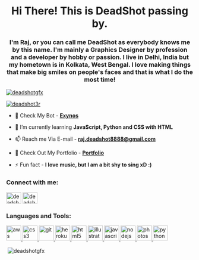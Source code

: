 <h1 align="center">Hi There! This is DeadShot passing by.</h1>
<h3 align="center">I'm Raj, or you can call me DeadShot as everybody knows me by this name. I'm mainly a Graphics Designer by profession and a developer by hobby or passion. I live in Delhi, India but my hometown is in Kolkata, West Bengal. I love making things that make big smiles on people's faces and that is what I do the most time!</h3>

<p align="left"> <a href="https://github.com/ryo-ma/github-profile-trophy"><img src="https://github-profile-trophy.vercel.app/?username=deadshotgfx" alt="deadshotgfx" /></a> </p>

<p align="left"> <a href="https://twitter.com/deadshot3r" target="blank"><img src="https://img.shields.io/twitter/follow/deadshot3r?logo=twitter&style=for-the-badge" alt="deadshot3r" /></a> </p>

- 🔭 Check My Bot - [**Exynos**](https://exynos-discord.github.io/)

- 🌱 I’m currently learning **JavaScript, Python and CSS with HTML**

- 📫 Reach me Via E-mail - **raj.deadshot8888@gmail.com**

- 📄 Check Out My Portfolio - [**Portfolio**](https://deadshotgfx.github.io/)

- ⚡ Fun fact - **I love music, but I am a bit shy to sing xD :)**

<h3 align="left">Connect with me:</h3>
<p align="left">
<a href="https://twitter.com/deadshot3r" target="blank"><img align="center" src="https://cdn.jsdelivr.net/npm/simple-icons@3.0.1/icons/twitter.svg" alt="deadshot3r" height="30" width="40" /></a>
<a href="https://instagram.com/deadshot3r" target="blank"><img align="center" src="https://cdn.jsdelivr.net/npm/simple-icons@3.0.1/icons/instagram.svg" alt="deadshot3r" height="30" width="40" /></a>
</p>

<h3 align="left">Languages and Tools:</h3>
<p align="left"> <a href="https://aws.amazon.com" target="_blank"> <img src="https://devicons.github.io/devicon/devicon.git/icons/amazonwebservices/amazonwebservices-original-wordmark.svg" alt="aws" width="40" height="40"/> </a> <a href="https://www.w3schools.com/css/" target="_blank"> <img src="https://devicons.github.io/devicon/devicon.git/icons/css3/css3-original-wordmark.svg" alt="css3" width="40" height="40"/> </a> <a href="https://git-scm.com/" target="_blank"> <img src="https://www.vectorlogo.zone/logos/git-scm/git-scm-icon.svg" alt="git" width="40" height="40"/> </a> <a href="https://heroku.com" target="_blank"> <img src="https://www.vectorlogo.zone/logos/heroku/heroku-icon.svg" alt="heroku" width="40" height="40"/> </a> <a href="https://www.w3.org/html/" target="_blank"> <img src="https://devicons.github.io/devicon/devicon.git/icons/html5/html5-original-wordmark.svg" alt="html5" width="40" height="40"/> </a> <a href="https://www.adobe.com/in/products/illustrator.html" target="_blank"> <img src="https://www.vectorlogo.zone/logos/adobe_illustrator/adobe_illustrator-icon.svg" alt="illustrator" width="40" height="40"/> </a> <a href="https://developer.mozilla.org/en-US/docs/Web/JavaScript" target="_blank"> <img src="https://devicons.github.io/devicon/devicon.git/icons/javascript/javascript-original.svg" alt="javascript" width="40" height="40"/> </a> <a href="https://nodejs.org" target="_blank"> <img src="https://devicons.github.io/devicon/devicon.git/icons/nodejs/nodejs-original-wordmark.svg" alt="nodejs" width="40" height="40"/> </a> <a href="https://www.photoshop.com/en" target="_blank"> <img src="https://devicons.github.io/devicon/devicon.git/icons/photoshop/photoshop-plain.svg" alt="photoshop" width="40" height="40"/> </a> <a href="https://www.python.org" target="_blank"> <img src="https://devicons.github.io/devicon/devicon.git/icons/python/python-original.svg" alt="python" width="40" height="40"/> </a> </p>

<p>&nbsp;<img align="center" src="https://github-readme-stats.vercel.app/api?username=deadshotgfx&show_icons=true&locale=en" alt="deadshotgfx" /></p>
